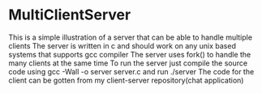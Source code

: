 # MultiClientServer
This is a simple illustration of a server that can be able to handle multiple clients
The server is written in c and should work on any unix based systems that supports gcc compiler
The server uses fork() to handle the many clients at the same time
To run the server just compile the source code using gcc -Wall -o server server.c and run ./server
The code for the client can be gotten from my client-server repository(chat application)

